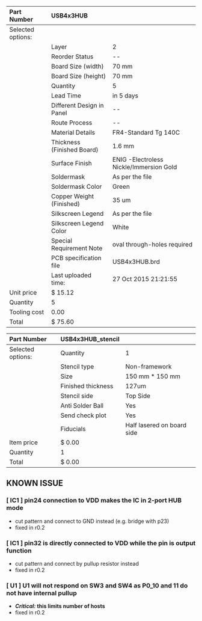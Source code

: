 | Part Number       | USB4x3HUB                  |                                         |
|:------------------|:---------------------------|:----------------------------------------|
| Selected options: |                            |                                         |
|                   | Layer                      | 2                                       |
|                   | Reorder Status             | --                                      |
|                   | Board Size (width)         | 70 mm                                   |
|                   | Board Size (height)        | 70 mm                                   |
|                   | Quantity                   | 5                                       |
|                   | Lead Time                  | in 5 days                               |
|                   | Different Design in Panel  | --                                      |
|                   | Route Process              | --                                      |
|                   | Material Details           | FR4-Standard Tg 140C                    |
|                   | Thickness (Finished Board) | 1.6 mm                                  |
|                   | Surface Finish             | ENIG -Electroless Nickle/Immersion Gold |
|                   | Soldermask                 | As per the file                         |
|                   | Soldermask Color           | Green                                   |
|                   | Copper Weight (Finished)   | 35 um                                   |
|                   | Silkscreen Legend          | As per the file                         |
|                   | Silkscreen Legend Color    | White                                   |
|                   | Special Requirement Note   | oval through-holes required             |
|                   | PCB specification file     | USB4x3HUB.brd                           |
|                   | Last uploaded time:        | 27 Oct 2015 21:21:55                    |
| Unit price        | $ 15.12                    |                                         |
| Quantity          | 5                          |                                         |
| Tooling cost      | 0.00                       |                                         |
| Total             | $ 75.60                    |                                         |

| Part Number       | USB4x3HUB_stencil  |                            |
|:------------------|:-------------------|:---------------------------|
| Selected options: | Quantity           | 1                          |
|                   | Stencil type       | Non-framework              |
|                   | Size               | 150 mm * 150 mm            |
|                   | Finished thickness | 127um                      |
|                   | Stencil side       | Top Side                   |
|                   | Anti Solder Ball   | Yes                        |
|                   | Send check plot    | Yes                        |
|                   | Fiducials          | Half lasered on board side |
| Item price        | $ 0.00             |                            |
| Quantity          | 1                  |                            |
| Total             | $ 0.00             |                            |

## KNOWN ISSUE
### [ IC1 ] pin24 connection to VDD makes the IC in 2-port HUB mode
* cut pattern and connect to GND instead (e.g. bridge with p23)
* fixed in r0.2

### [ IC1 ] pin32 is directly connected to VDD while the pin is output function
* cut pattern and connect by pullup resistor instead
* fixed in r0.2

### [ U1 ] U1 will not respond on SW3 and SW4 as P0_10 and 11 do not have internal pullup
* **_Critical:_ this limits number of hosts**
* fixed in r0.2
